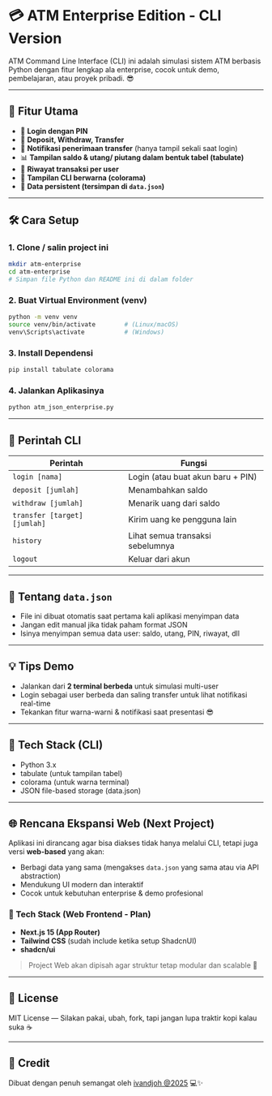 # 💳 ATM Enterprise Edition - CLI Version

ATM Command Line Interface (CLI) ini adalah simulasi sistem ATM berbasis Python dengan fitur lengkap ala enterprise, cocok untuk demo, pembelajaran, atau proyek pribadi.  😎

---

## 🚀 Fitur Utama

- 🔐 **Login dengan PIN**
- 💸 **Deposit, Withdraw, Transfer**
- 📢 **Notifikasi penerimaan transfer** (hanya tampil sekali saat login)
- 📊 **Tampilan saldo & utang/ piutang dalam bentuk tabel (tabulate)**
- 📜 **Riwayat transaksi per user**
- 🎨 **Tampilan CLI berwarna (colorama)**
- 💾 **Data persistent (tersimpan di `data.json`)**

---

## 🛠️ Cara Setup

### 1. Clone / salin project ini

```bash
mkdir atm-enterprise
cd atm-enterprise
# Simpan file Python dan README ini di dalam folder
```

### 2. Buat Virtual Environment (venv)

```bash
python -m venv venv
source venv/bin/activate        # (Linux/macOS)
venv\Scripts\activate           # (Windows)
```

### 3. Install Dependensi

```bash
pip install tabulate colorama
```

### 4. Jalankan Aplikasinya

```bash
python atm_json_enterprise.py
```

---

## 🧾 Perintah CLI

| Perintah                        | Fungsi                                      |
|--------------------------------|---------------------------------------------|
| `login [nama]`                 | Login (atau buat akun baru + PIN)           |
| `deposit [jumlah]`            | Menambahkan saldo                           |
| `withdraw [jumlah]`           | Menarik uang dari saldo                     |
| `transfer [target] [jumlah]`  | Kirim uang ke pengguna lain                 |
| `history`                      | Lihat semua transaksi sebelumnya            |
| `logout`                       | Keluar dari akun                            |

---

## 📁 Tentang `data.json`

- File ini dibuat otomatis saat pertama kali aplikasi menyimpan data
- Jangan edit manual jika tidak paham format JSON
- Isinya menyimpan semua data user: saldo, utang, PIN, riwayat, dll

---

## 💡 Tips Demo

- Jalankan dari **2 terminal berbeda** untuk simulasi multi-user
- Login sebagai user berbeda dan saling transfer untuk lihat notifikasi real-time
- Tekankan fitur warna-warni & notifikasi saat presentasi 😎

---

## 🧱 Tech Stack (CLI)

- Python 3.x
- tabulate (untuk tampilan tabel)
- colorama (untuk warna terminal)
- JSON file-based storage (data.json)

---

## 🌐 Rencana Ekspansi Web (Next Project)

Aplikasi ini dirancang agar bisa diakses tidak hanya melalui CLI, tetapi juga versi **web-based** yang akan:

- Berbagi data yang sama (mengakses `data.json` yang sama atau via API abstraction)
- Mendukung UI modern dan interaktif
- Cocok untuk kebutuhan enterprise & demo profesional

### 🧱 Tech Stack (Web Frontend - Plan)

- **Next.js 15 (App Router)**
- **Tailwind CSS** (sudah include ketika setup ShadcnUI)
- **shadcn/ui**

> Project Web akan dipisah agar struktur tetap modular dan scalable 🚀

---

## 📌 License

MIT License — Silakan pakai, ubah, fork, tapi jangan lupa traktir kopi kalau suka ☕

---

## 🙌 Credit

Dibuat dengan penuh semangat oleh [ivandjoh @2025](https://github.com/ivanj0h) 💻✨